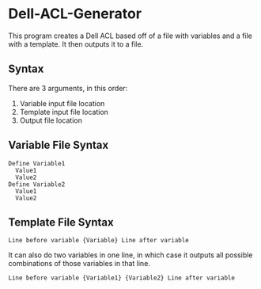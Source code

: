 # Dell-ACL-Generator
This program creates a Dell ACL based off of a file with variables and a file with a template. It then outputs it to a file.

## Syntax
There are 3 arguments, in this order:
1. Variable input file location
2. Template input file location
3. Output file location

## Variable File Syntax
```
Define Variable1
  Value1
  Value2
Define Variable2
  Value1
  Value2
```

## Template File Syntax
```
Line before variable {Variable} Line after variable
```
It can also do two variables in one line, in which case it outputs all possible combinations of those variables in that line.
```
Line before variable {Variable1} {Variable2} Line after variable
```
